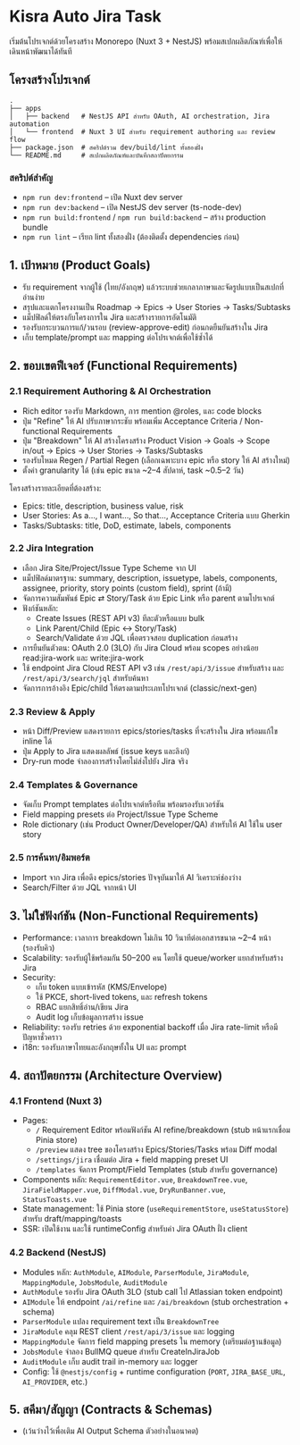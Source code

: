 # Kisra Auto Jira Task

เริ่มต้นโปรเจกต์ด้วยโครงสร้าง Monorepo (Nuxt 3 + NestJS) พร้อมสเปกผลิตภัณฑ์เพื่อให้เดินหน้าพัฒนาได้ทันที

## โครงสร้างโปรเจกต์

```
.
├── apps
│   ├── backend   # NestJS API สำหรับ OAuth, AI orchestration, Jira automation
│   └── frontend  # Nuxt 3 UI สำหรับ requirement authoring และ review flow
├── package.json  # สคริปต์รวม dev/build/lint ทั้งสองฝั่ง
└── README.md     # สเปกผลิตภัณฑ์และบันทึกสถาปัตยกรรม
```

### สคริปต์สำคัญ

- `npm run dev:frontend` – เปิด Nuxt dev server
- `npm run dev:backend` – เปิด NestJS dev server (ts-node-dev)
- `npm run build:frontend` / `npm run build:backend` – สร้าง production bundle
- `npm run lint` – เรียก lint ทั้งสองฝั่ง (ต้องติดตั้ง dependencies ก่อน)

## 1. เป้าหมาย (Product Goals)
- รับ requirement จากผู้ใช้ (ไทย/อังกฤษ) แล้วระบบช่วยเกลาภาษาและจัดรูปแบบเป็นสเปกที่อ่านง่าย
- สรุปและแตกโครงงานเป็น Roadmap → Epics → User Stories → Tasks/Subtasks
- แม็ปฟิลด์ให้ตรงกับโครงการใน Jira และสร้างรายการอัตโนมัติ
- รองรับกระบวนการแก้/วนรอบ (review-approve-edit) ก่อนกดยืนยันสร้างใน Jira
- เก็บ template/prompt และ mapping ต่อโปรเจกต์เพื่อใช้ซ้ำได้

## 2. ขอบเขตฟีเจอร์ (Functional Requirements)

### 2.1 Requirement Authoring & AI Orchestration
- Rich editor รองรับ Markdown, การ mention @roles, และ code blocks
- ปุ่ม "Refine" ให้ AI ปรับภาษากระชับ พร้อมเพิ่ม Acceptance Criteria / Non-functional Requirements
- ปุ่ม "Breakdown" ให้ AI สร้างโครงสร้าง Product Vision → Goals → Scope in/out → Epics → User Stories → Tasks/Subtasks
- รองรับโหมด Regen / Partial Regen (เลือกเฉพาะบาง epic หรือ story ให้ AI สร้างใหม่)
- ตั้งค่า granularity ได้ (เช่น epic ขนาด ~2–4 สัปดาห์, task ~0.5–2 วัน)

โครงสร้างรายละเอียดที่ต้องสร้าง:
- Epics: title, description, business value, risk
- User Stories: As a…, I want…, So that…, Acceptance Criteria แบบ Gherkin
- Tasks/Subtasks: title, DoD, estimate, labels, components

### 2.2 Jira Integration
- เลือก Jira Site/Project/Issue Type Scheme จาก UI
- แม็ปฟิลด์มาตรฐาน: summary, description, issuetype, labels, components, assignee, priority, story points (custom field), sprint (ถ้ามี)
- จัดการความสัมพันธ์ Epic ⇄ Story/Task ด้วย Epic Link หรือ parent ตามโปรเจกต์
- ฟังก์ชันหลัก:
  - Create Issues (REST API v3) ทีละตัวหรือแบบ bulk
  - Link Parent/Child (Epic ↔ Story/Task)
  - Search/Validate ด้วย JQL เพื่อตรวจสอบ duplication ก่อนสร้าง
- การยืนยันตัวตน: OAuth 2.0 (3LO) กับ Jira Cloud พร้อม scopes อย่างน้อย read:jira-work และ write:jira-work
- ใช้ endpoint Jira Cloud REST API v3 เช่น `/rest/api/3/issue` สำหรับสร้าง และ `/rest/api/3/search/jql` สำหรับค้นหา
- จัดการการอ้างอิง Epic/child ให้ตรงตามประเภทโปรเจกต์ (classic/next-gen)

### 2.3 Review & Apply
- หน้า Diff/Preview แสดงรายการ epics/stories/tasks ที่จะสร้างใน Jira พร้อมแก้ไข inline ได้
- ปุ่ม Apply to Jira แสดงผลลัพธ์ (issue keys และลิงก์)
- Dry-run mode จำลองการสร้างโดยไม่ส่งไปยัง Jira จริง

### 2.4 Templates & Governance
- จัดเก็บ Prompt templates ต่อโปรเจกต์หรือทีม พร้อมรองรับเวอร์ชัน
- Field mapping presets ต่อ Project/Issue Type Scheme
- Role dictionary (เช่น Product Owner/Developer/QA) สำหรับให้ AI ใช้ใน user story

### 2.5 การค้นหา/อิมพอร์ต
- Import จาก Jira เพื่อดึง epics/stories ปัจจุบันมาให้ AI วิเคราะห์ช่องว่าง
- Search/Filter ด้วย JQL จากหน้า UI

## 3. ไม่ใช่ฟังก์ชัน (Non-Functional Requirements)
- Performance: เวลาการ breakdown ไม่เกิน 10 วินาทีต่อเอกสารขนาด ~2–4 หน้า (รองรับคิว)
- Scalability: รองรับผู้ใช้พร้อมกัน 50–200 คน โดยใช้ queue/worker แยกสำหรับสร้าง Jira
- Security:
  - เก็บ token แบบเข้ารหัส (KMS/Envelope)
  - ใช้ PKCE, short-lived tokens, และ refresh tokens
  - RBAC แยกสิทธิ์อ่าน/เขียน Jira
  - Audit log เก็บข้อมูลการสร้าง issue
- Reliability: รองรับ retries ด้วย exponential backoff เมื่อ Jira rate-limit หรือมีปัญหาชั่วคราว
- i18n: รองรับภาษาไทยและอังกฤษทั้งใน UI และ prompt

## 4. สถาปัตยกรรม (Architecture Overview)

### 4.1 Frontend (Nuxt 3)
- Pages:
  - `/` Requirement Editor พร้อมฟังก์ชัน AI refine/breakdown (stub หน้าแรกเชื่อม Pinia store)
  - `/preview` แสดง tree ของโครงสร้าง Epics/Stories/Tasks พร้อม Diff modal
  - `/settings/jira` เชื่อมต่อ Jira + field mapping preset UI
  - `/templates` จัดการ Prompt/Field Templates (stub สำหรับ governance)
- Components หลัก: `RequirementEditor.vue`, `BreakdownTree.vue`, `JiraFieldMapper.vue`, `DiffModal.vue`, `DryRunBanner.vue`, `StatusToasts.vue`
- State management: ใช้ Pinia store (`useRequirementStore`, `useStatusStore`) สำหรับ draft/mapping/toasts
- SSR: เปิดใช้งาน และใช้ runtimeConfig สำหรับค่า Jira OAuth ฝั่ง client

### 4.2 Backend (NestJS)
- Modules หลัก: `AuthModule`, `AIModule`, `ParserModule`, `JiraModule`, `MappingModule`, `JobsModule`, `AuditModule`
- `AuthModule` รองรับ Jira OAuth 3LO (stub call ไป Atlassian token endpoint)
- `AIModule` ให้ endpoint `/ai/refine` และ `/ai/breakdown` (stub orchestration + schema)
- `ParserModule` แปลง requirement text เป็น `BreakdownTree`
- `JiraModule` คลุม REST client `/rest/api/3/issue` และ logging
- `MappingModule` จัดการ field mapping presets ใน memory (เตรียมต่อฐานข้อมูล)
- `JobsModule` จำลอง BullMQ queue สำหรับ CreateInJiraJob
- `AuditModule` เก็บ audit trail in-memory และ logger
- Config: ใช้ `@nestjs/config` + runtime configuration (`PORT`, `JIRA_BASE_URL`, `AI_PROVIDER`, etc.)

## 5. สคีมา/สัญญา (Contracts & Schemas)
- (เว้นว่างไว้เพื่อเติม AI Output Schema ตัวอย่างในอนาคต)

